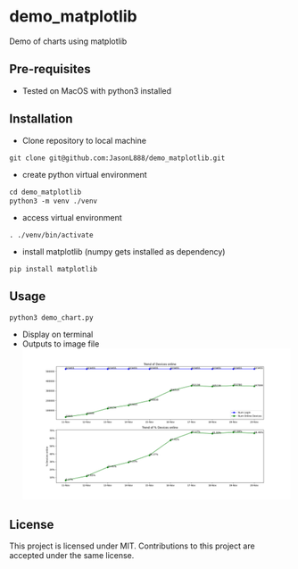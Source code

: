 # demo_matplotlib
Demo of charts using matplotlib

## Pre-requisites
* Tested on MacOS with python3 installed

## Installation
* Clone repository to local machine
```
git clone git@github.com:JasonL888/demo_matplotlib.git
```

* create python virtual environment
```
cd demo_matplotlib
python3 -m venv ./venv
```

* access virtual environment
```
. ./venv/bin/activate
```

* install matplotlib (numpy gets installed as dependency)
```
pip install matplotlib
```

## Usage
```
python3 demo_chart.py
```
* Display on terminal
* Outputs to image file
![alt text](demo_chart.png "Demo Chart")

## License
This project is licensed under MIT. Contributions to this project are accepted under the same license.
